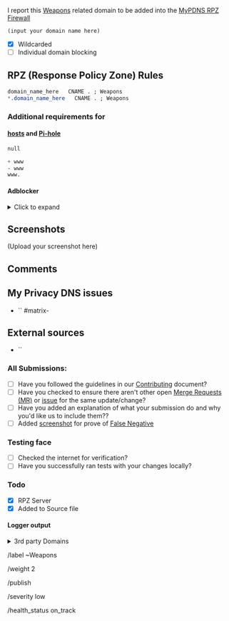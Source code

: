 I report this [Weapons][catinfo] related domain to be added into the [MyPDNS RPZ Firewall][mpdrf]

```
(input your domain name here)
```

- [X] Wildcarded
- [ ] Individual domain blocking

## RPZ (Response Policy Zone) Rules

```css
domain_name_here   CNAME . ; Weapons
*.domain_name_here   CNAME . ; Weapons
```

### Additional requirements for

#### [hosts] and [Pi-hole]

```css
null
```

```css
+ www
- www
www.
```

#### Adblocker
<details><summary>Click to expand</summary>

```css
N/A
```

</details>

## Screenshots
(Upload your screenshot here)

## Comments
<!-- Comments such as specific URL to view contents -->

## My Privacy DNS issues
- `` #matrix-

## External sources
<!-- if you took this domain from other board -->
- ``

### All Submissions:
- [ ] Have you followed the guidelines in our [Contributing](CONTRIBUTING.md) document?
- [ ] Have you checked to ensure there aren't other open [Merge Requests (MR)][MR] or [issue] for the same update/change?
- [ ] Have you added an explanation of what your submission do and why you'd like us to include them??
- [ ] Added [screenshot] for prove of [False Negative][FN]

### Testing face
- [ ] Checked the internet for verification?
- [ ] Have you successfully ran tests with your changes locally?

### Todo
- [X] RPZ Server
- [X] Added to Source file

#### Logger output

<details><summary>3rd party Domains</summary>

```css
N/A
```

</details>

[catinfo]: https://framagit.org/my-privacy-dns/support/-/wikis/Categories/Weapons
[FN]: https://framagit.org/my-privacy-dns/support/-/wikis/False-Negative "About False Positive"
[hosts]: https://framagit.org/my-privacy-dns/support/-/wikis/dns/DnsHosts "Hosts files a outdated blacklist format"
[issue]: https://framagit.org/my-privacy-dns/matrix/-/issues "My Privacy DNS Domain records"
[mpdrf]: https://framagit.org/my-privacy-dns/matrix/ "My Privacy DNS RPZ Firewall Filter"
[MR]: https://framagit.org/my-privacy-dns/matrix/-/merge_requests "My Privacy DNS Merge Requests"
[Pi-hole]: https://framagit.org/my-privacy-dns/matrix/-/blob/master/source/porn_filters/README.md#pi-hole "What is Pi-hole and it limitations"
[screenshot]: https://framagit.org/my-privacy-dns/support/-/wikis/Screenshot "What is a screenshot"

/label ~Weapons

/weight 2

/publish

/severity low

/health_status on_track
